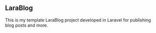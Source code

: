 ## LaraBlog

This is my template LaraBlog project developed in Laravel for publishing blog posts and more.
